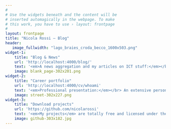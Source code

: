 ```yaml
---
#
# Use the widgets beneath and the content will be
# inserted automagically in the webpage. To make
# this work, you have to use › layout: frontpage
#
layout: frontpage
title: "Nicola Rossi – Blog"
header:
   image_fullwidth: "lago_braies_croda_becco_1600x503.png"
widget-1:
    title: "Blog & News"
    url: 'http://localhost:4000/blog/'
    text: '<em>A news aggregation and my articles on ICT stuff:</em></br>Every news to be retained interesting to me is analysed and discussed.'
    image: blank_page-302x201.png
widget-2:
    title: "Career portfolio"
    url: 'http://localhost:4000/cv/whoami'
    text: '<em>Professional presentation:</em></br> An extensive personal presentation useful to Human-Resource dept staff looking a genius :)'
    image: street-302x227.png
widget-3:
    title: "Download projects"
    url: 'https://github.com/nicolarossi'
    text: '<em>My projects</em> are totally free and licensed under the MIT License. Make they your own and do with they what you want. Grab your copy or clone they at GitHub .'
    image: github-303x182.jpg
---
```

